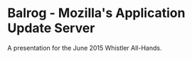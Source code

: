 # Balrog - Mozilla's Application Update Server

A presentation for the June 2015 Whistler All-Hands.
